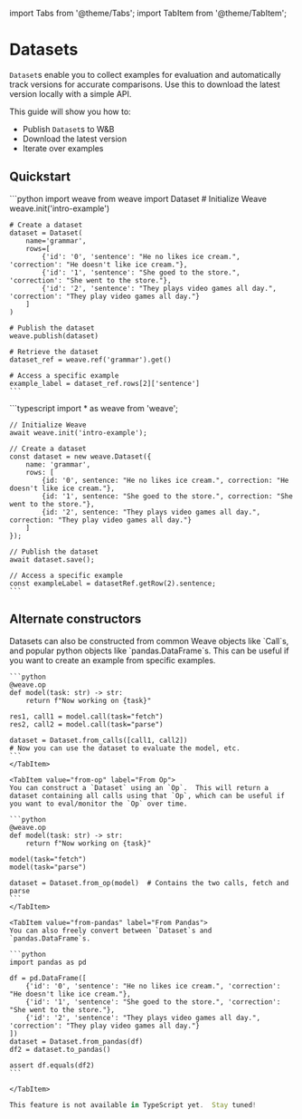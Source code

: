 import Tabs from '@theme/Tabs';
import TabItem from '@theme/TabItem';

# Datasets

`Dataset`s enable you to collect examples for evaluation and automatically track versions for accurate comparisons. Use this to download the latest version locally with a simple API.

This guide will show you how to:

- Publish `Dataset`s to W&B
- Download the latest version
- Iterate over examples

## Quickstart

<Tabs groupId="programming-language" queryString>
  <TabItem value="python" label="Python" default>
    ```python
    import weave
    from weave import Dataset
    # Initialize Weave
    weave.init('intro-example')

    # Create a dataset
    dataset = Dataset(
        name='grammar',
        rows=[
            {'id': '0', 'sentence': "He no likes ice cream.", 'correction': "He doesn't like ice cream."},
            {'id': '1', 'sentence': "She goed to the store.", 'correction': "She went to the store."},
            {'id': '2', 'sentence': "They plays video games all day.", 'correction': "They play video games all day."}
        ]
    )

    # Publish the dataset
    weave.publish(dataset)

    # Retrieve the dataset
    dataset_ref = weave.ref('grammar').get()

    # Access a specific example
    example_label = dataset_ref.rows[2]['sentence']
    ```

  </TabItem>
  <TabItem value="typescript" label="TypeScript">
    ```typescript
    import * as weave from 'weave';

    // Initialize Weave
    await weave.init('intro-example');

    // Create a dataset
    const dataset = new weave.Dataset({
        name: 'grammar',
        rows: [
            {id: '0', sentence: "He no likes ice cream.", correction: "He doesn't like ice cream."},
            {id: '1', sentence: "She goed to the store.", correction: "She went to the store."},
            {id: '2', sentence: "They plays video games all day.", correction: "They play video games all day."}
        ]
    });

    // Publish the dataset
    await dataset.save();

    // Access a specific example
    const exampleLabel = datasetRef.getRow(2).sentence;
    ```

  </TabItem>
</Tabs>

## Alternate constructors

<Tabs groupId="programming-language" queryString>
  <TabItem value="python" label="Python" default>
  Datasets can also be constructed from common Weave objects like `Call`s, and popular python objects like `pandas.DataFrame`s.
  <Tabs groupId="use-case">
    <TabItem value="from-calls" label="From Calls">
    This can be useful if you want to create an example from specific examples.

    ```python
    @weave.op
    def model(task: str) -> str:
        return f"Now working on {task}"

    res1, call1 = model.call(task="fetch")
    res2, call2 = model.call(task="parse")

    dataset = Dataset.from_calls([call1, call2])
    # Now you can use the dataset to evaluate the model, etc.
    ```
    </TabItem>

    <TabItem value="from-op" label="From Op">
    You can construct a `Dataset` using an `Op`.  This will return a dataset containing all calls using that `Op`, which can be useful if you want to eval/monitor the `Op` over time.

    ```python
    @weave.op
    def model(task: str) -> str:
        return f"Now working on {task}"

    model(task="fetch")
    model(task="parse")

    dataset = Dataset.from_op(model)  # Contains the two calls, fetch and parse
    ```
    </TabItem>

    <TabItem value="from-pandas" label="From Pandas">
    You can also freely convert between `Dataset`s and `pandas.DataFrame`s.

    ```python
    import pandas as pd

    df = pd.DataFrame([
        {'id': '0', 'sentence': "He no likes ice cream.", 'correction': "He doesn't like ice cream."},
        {'id': '1', 'sentence': "She goed to the store.", 'correction': "She went to the store."},
        {'id': '2', 'sentence': "They plays video games all day.", 'correction': "They play video games all day."}
    ])
    dataset = Dataset.from_pandas(df)
    df2 = dataset.to_pandas()

    assert df.equals(df2)
    ```

    </TabItem>

  </Tabs>

  </TabItem>
  <TabItem value="typescript" label="TypeScript">

```typescript
This feature is not available in TypeScript yet.  Stay tuned!
```

  </TabItem>
</Tabs>
